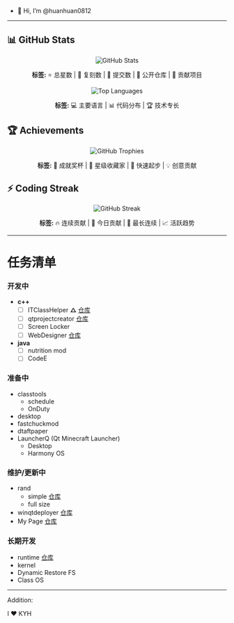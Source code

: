 - 👋 Hi, I’m @huanhuan0812
---

## 📊 GitHub Stats

<div align="center">
  
![GitHub Stats](https://github-readme-stats.vercel.app/api?username=huanhuan0812&show_icons=true&theme=default&hide_border=true&count_private=true&include_all_commits=true)

**标签:** ⭐ 总星数 | 🍴 复刻数 | 📝 提交数 | 🔭 公开仓库 | 🤝 贡献项目

![Top Languages](https://github-readme-stats.vercel.app/api/top-langs/?username=huanhuan0812&layout=compact&theme=default&hide_border=true&langs_count=8)

**标签:** 💻 主要语言 | 📊 代码分布 | 🏆 技术专长

</div>

## 🏆 Achievements

<div align="center">
  
![GitHub Trophies](https://github-trophies.vercel.app/?username=huanhuan0812&theme=light&no-frame=true&row=1&column=4)

**标签:** 🏅 成就奖杯 | 🌟 星级收藏家 | 🚀 快速起步 | 💡 创意贡献

</div>

## ⚡ Coding Streak

<div align="center">
  
![GitHub Streak](https://streak-stats.demolab.com/?user=huanhuan0812&theme=light&hide_border=true)

**标签:** 🔥 连续贡献 | 📅 今日贡献 | 🏁 最长连续 | 📈 活跃趋势

</div>

---
# 任务清单
### 开发中
- **c++**
  - [ ] ITClassHelper   **△** 
  [仓库](https://github.com/huanhuan0812/classtools)
  - [ ] qtprojectcreator [仓库](https://github.com/huanhuan0812/qtprojectcreator)
  - [ ] Screen Locker
  - [ ] WebDesigner [仓库](https://github.com/huanhuan0812/WebDesigner)
 - **java**
   - [ ] nutrition mod
   - [ ] CodeE
### 准备中
  - classtools
    - schedule
    - OnDuty
  - desktop
  - fastchuckmod
  - dtaftpaper
  - LauncherQ (Qt Minecraft Launcher)
    - Desktop
    - Harmony OS
### 维护/更新中
  - rand
    - simple [仓库](https://github.com/huanhuan0812/rand-simple)
    - full size
  - winqtdeployer [仓库](https://github.com/huanhuan0812/winqtdeployer)
  - My Page
    [仓库](https://github.com/huanhuan0812/huanhuan0812.github.io)
### 长期开发
  - runtime
  [仓库](https://github.com/huanhuan0812/runtime1)
  - kernel
  - Dynamic Restore FS
  - Class OS
---
Addition:

I :heart: KYH